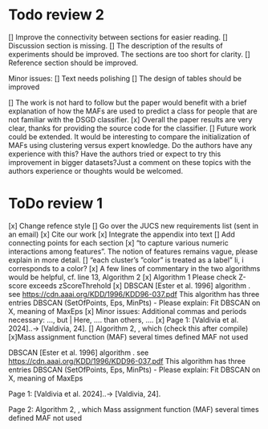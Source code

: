 # Todo review 2

[] Improve the connectivity between sections for easier reading.
[] Discussion section is missing.
[] The description of the results of experiments should be improved. The sections are too short for clarity.
[] Reference section should be improved.

Minor issues:
[] Text needs polishing
[] The design of tables should be improved


[] The work is not hard to follow but the paper would benefit with a brief explanation of how the MAFs are used to predict a class for people that are not familiar with the DSGD classifier.
[x] Overall the paper results are very clear, thanks for providing the source code for the classifier.
[] Future work could be extended. It would be interesting to compare the initialization of MAFs using clustering versus expert knowledge. Do the authors have any experience with this? Have the authors tried or expect to try this improvement in bigger datasets?Just a comment on these topics with the authors experience or thoughts would be welcomed. 


# ToDo review 1

[x] Change refence style
[] Go over the JUCS new requirements list (sent in an email)
[x] Cite our work
[x] Integrate the appendix into text
[] Add connecting points for each section
[x] “to capture various numeric interactions among features”. The notion of features remains vague, please explain in more detail.
[] “each cluster’s ”color” is treated as a label” li, i corresponds to a color?
[x] A few lines of commentary in the two algorithms would be helpful, cf. line 13, Algorithm 2
[x] Algorithm 1 Please check Z-score exceeds zScoreThrehold
[x] DBSCAN [Ester et al. 1996] algorithm . see https://cdn.aaai.org/KDD/1996/KDD96-037.pdf This algorithm has three entries DBSCAN (SetOfPoints, Eps, MinPts) - Please explain: Fit DBSCAN on X, meaning of MaxEps
[x] Minor issues: Additional commas and periods necessary: ..., but | Here, …. than others, ….
[x] Page 1: [Valdivia et al. 2024]..-> [Valdivia, 24].
[] Algorithm 2, , which (check this after compile)
[x]Mass assignment function (MAF) several times defined MAF not used

DBSCAN [Ester et al. 1996] algorithm . see https://cdn.aaai.org/KDD/1996/KDD96-037.pdf This algorithm has three entries DBSCAN (SetOfPoints, Eps, MinPts) - Please explain: Fit DBSCAN on X, meaning of MaxEps

Page 1: [Valdivia et al. 2024]..-> [Valdivia, 24].

Page 2:
Algorithm 2, , which
Mass assignment function (MAF) several times defined MAF not used

